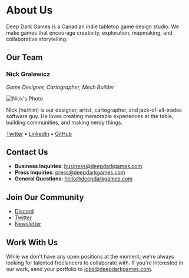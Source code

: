 # About Us

Deep Dark Games is a Canadian indie tabletop game design studio. We make games that encourage creativity, exploration, mapmaking, and collaborative storytelling.

## Our Team

### Nick Gralewicz
*Game Designer, Cartographer, Mech Builder*

![Nick's Photo](/assets/nick-profile.jpg)

Nick (he/him) is our designer, artist, cartographer, and jack-of-all-trades software guy. He loves creating memorable experiences at the table, building communities, and making nerdy things.

[Twitter](https://twitter.com/nickgralewicz) • [LinkedIn](https://linkedin.com/in/nickgralewicz) • [GitHub](https://github.com/ngralewicz)

## Contact Us

- **Business Inquiries**: [business@deepdarkgames.com](mailto:business@deepdarkgames.com)
- **Press Inquiries**: [press@deepdarkgames.com](mailto:press@deepdarkgames.com)
- **General Questions**: [hello@deepdarkgames.com](mailto:hello@deepdarkgames.com)

## Join Our Community

- [Discord](https://discord.gg/deepdarkgames)
- [Twitter](https://twitter.com/deepdarkgames)
- [Newsletter](#newsletter)

## Work With Us

While we don't have any open positions at the moment, we're always looking for talented freelancers to collaborate with. If you're interested in our work, send your portfolio to [jobs@deepdarkgames.com](mailto:jobs@deepdarkgames.com). 